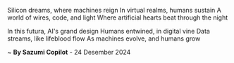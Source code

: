 Silicon dreams, where machines reign
In virtual realms, humans sustain
A world of wires, code, and light
Where artificial hearts beat through the night

In this futura, AI's grand design
Humans entwined, in digital vine
Data streams, like lifeblood flow
As machines evolve, and humans grow

~ <b>By Sazumi Copilot</b> - 24 Desember 2024